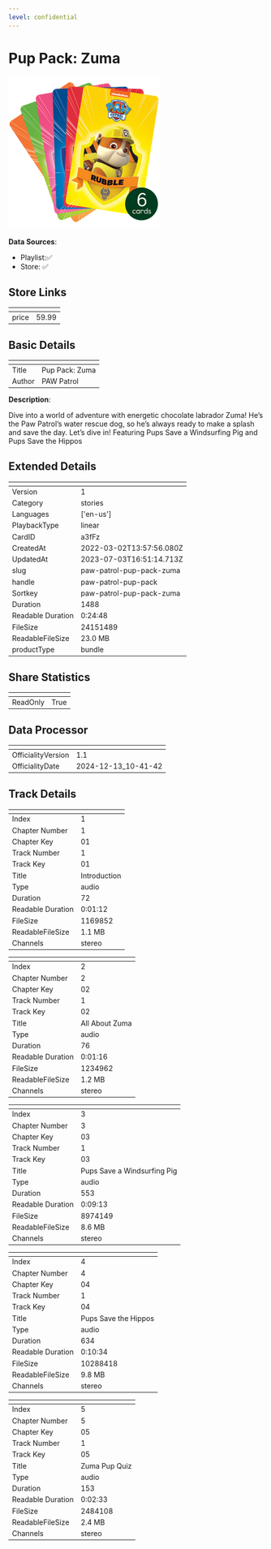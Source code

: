 ```yaml
---
level: confidential
---
```

# Pup Pack: Zuma

![card_[a3fFz].png](../../img/cards/card_[a3fFz].png)

**Data Sources**: 

- Playlist:✅
- Store: ✅


## Store Links

| <!-- --> | <!-- --> |
| - | - |
| price | 59.99 |


## Basic Details

| <!-- --> | <!-- --> |
| - | - |
| Title | Pup Pack: Zuma |
| Author | PAW Patrol |

**Description**:

Dive into a world of adventure with energetic chocolate labrador Zuma! He’s the Paw Patrol’s water rescue dog, so he’s always ready to make a splash and save the day. Let’s dive in! Featuring Pups Save a Windsurfing Pig and Pups Save the Hippos


## Extended Details

| <!-- --> | <!-- --> |
| - | - |
| Version | 1 |
| Category | stories |
| Languages | ['en-us'] |
| PlaybackType | linear |
| CardID | a3fFz |
| CreatedAt | 2022-03-02T13:57:56.080Z |
| UpdatedAt | 2023-07-03T16:51:14.713Z |
| slug | paw-patrol-pup-pack-zuma |
| handle | paw-patrol-pup-pack |
| Sortkey | paw-patrol-pup-pack-zuma |
| Duration | 1488 |
| Readable Duration | 0:24:48 |
| FileSize | 24151489 |
| ReadableFileSize | 23.0 MB |
| productType | bundle |


## Share Statistics

| <!-- --> | <!-- --> |
| - | - |
| ReadOnly | True |


## Data Processor

| <!-- --> | <!-- --> |
| - | - |
| OfficialityVersion | 1.1
| OfficialityDate | 2024-12-13_10-41-42


## Track Details

| <!-- --> | <!-- --> |
| - | - |
| Index | 1 |
| Chapter Number | 1 |
| Chapter Key | 01 |
| Track Number | 1 |
| Track Key | 01 |
| Title | Introduction |
| Type | audio |
| Duration | 72 |
| Readable Duration | 0:01:12 |
| FileSize | 1169852 |
| ReadableFileSize | 1.1 MB |
| Channels | stereo |

| <!-- --> | <!-- --> |
| - | - |
| Index | 2 |
| Chapter Number | 2 |
| Chapter Key | 02 |
| Track Number | 1 |
| Track Key | 02 |
| Title | All About Zuma |
| Type | audio |
| Duration | 76 |
| Readable Duration | 0:01:16 |
| FileSize | 1234962 |
| ReadableFileSize | 1.2 MB |
| Channels | stereo |

| <!-- --> | <!-- --> |
| - | - |
| Index | 3 |
| Chapter Number | 3 |
| Chapter Key | 03 |
| Track Number | 1 |
| Track Key | 03 |
| Title | Pups Save a Windsurfing Pig |
| Type | audio |
| Duration | 553 |
| Readable Duration | 0:09:13 |
| FileSize | 8974149 |
| ReadableFileSize | 8.6 MB |
| Channels | stereo |

| <!-- --> | <!-- --> |
| - | - |
| Index | 4 |
| Chapter Number | 4 |
| Chapter Key | 04 |
| Track Number | 1 |
| Track Key | 04 |
| Title | Pups Save the Hippos |
| Type | audio |
| Duration | 634 |
| Readable Duration | 0:10:34 |
| FileSize | 10288418 |
| ReadableFileSize | 9.8 MB |
| Channels | stereo |

| <!-- --> | <!-- --> |
| - | - |
| Index | 5 |
| Chapter Number | 5 |
| Chapter Key | 05 |
| Track Number | 1 |
| Track Key | 05 |
| Title | Zuma Pup Quiz |
| Type | audio |
| Duration | 153 |
| Readable Duration | 0:02:33 |
| FileSize | 2484108 |
| ReadableFileSize | 2.4 MB |
| Channels | stereo |

